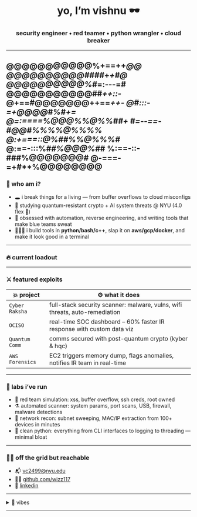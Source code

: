 <h1 align="center">yo, I’m vishnu 🕶️</h1>
<h3 align="center">security engineer • red teamer • python wrangler • cloud breaker</h3>

---
@@@@@@@@@@@%+==++*@@
@@@@@@@@@@####*+*+#@
@@@@@@@@@@%#*=:---=#
@@@@@@@@@@@##*++::-*
@+==#@@@@@@@++==*++-
@#:::-=+@@@@#%***#+=
@=:====%@@@%%@%%##+*
#=--==-#@@#%%%%@%%%%
@:+===::@%##%%@%%%#*
@:==-:::%*##%@@@%*##
%:==-::-###%@@@@@@@#
@-===-=+#**%@@@@@@@@
---

### 🧠 who am i?

- 🕳️ i break things for a living — from buffer overflows to cloud misconfigs  
- 🧬 studying quantum-resistant crypto + AI system threats @ NYU (4.0 flex 💯)  
- 🤖 obsessed with automation, reverse engineering, and writing tools that make blue teams sweat  
- 👨🏽‍💻 i build tools in **python/bash/c++**, slap it on **aws/gcp/docker**, and make it look good in a terminal

---

### 🔥 current loadout


---

### ⚔️ featured exploits

| 💥 project | ⚙️ what it does |
|-----------|----------------|
| `Cyber Raksha` | full-stack security scanner: malware, vulns, wifi threats, auto-remediation |
| `OCISO` | real-time SOC dashboard – 60% faster IR response with custom data viz |
| `Quantum Comm` | comms secured with post-quantum crypto (kyber & hqc) |
| `AWS Forensics` | EC2 triggers memory dump, flags anomalies, notifies IR team in real-time |

---

### 🧪 labs i’ve run

- 🧨 red team simulation: xss, buffer overflow, ssh creds, root owned  
- ⚗️ automated scanner: system params, port scans, USB, firewall, malware detections  
- 🔭 network recon: subnet sweeping, MAC/IP extraction from 100+ devices in minutes  
- 🧼 clean python: everything from CLI interfaces to logging to threading — minimal bloat

---

### 🕵️‍♂️ off the grid but reachable

- 📬 [vc2499@nyu.edu](mailto:vc2499@nyu.edu)  
- 🧑‍💻 [github.com/wizz117](https://github.com/wizz117)  
- 🧠 [linkedin](https://www.linkedin.com/in/vishnu-ciripuram/)

---

<details>
<summary>🧃 vibes</summary>
black hoodies, linux terminals, exploit-db tabs open, coffee brewing, and logs flying.  
</details>

---

